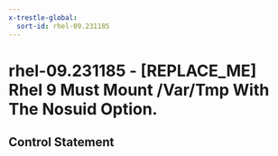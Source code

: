 ```yaml
---
x-trestle-global:
  sort-id: rhel-09.231185
---
```


# rhel-09.231185 - \[REPLACE_ME\] Rhel 9 Must Mount /Var/Tmp With The Nosuid Option.

## Control Statement
